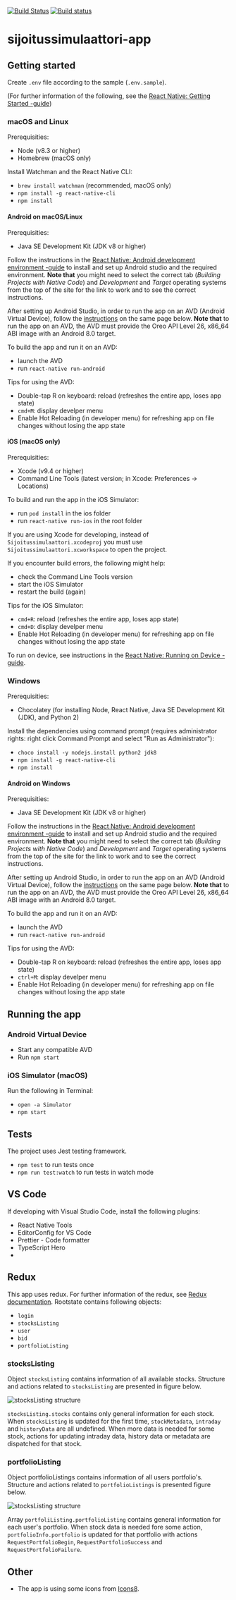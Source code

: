[![Build Status](https://travis-ci.com/carpppa/sijoitussimulaattori-app.svg?token=xQqx3oEyeT4LX1PHsDTx&branch=master)](https://travis-ci.com/carpppa/sijoitussimulaattori-app)
[![Build status](https://build.appcenter.ms/v0.1/apps/46058218-0e02-4db9-bf74-a76b06e0ee45/branches/master/badge)](https://appcenter.ms)

# sijoitussimulaattori-app

## Getting started

Create `.env` file according to the sample (`.env.sample`).

(For further information of the following, see the [React Native: Getting Started -guide](https://facebook.github.io/react-native/docs/getting-started))

### macOS and Linux

Prerequisities:

- Node (v8.3 or higher)
- Homebrew (macOS only)

Install Watchman and the React Native CLI:

- `brew install watchman` (recommended, macOS only)
- `npm install -g react-native-cli`
- `npm install`

#### Android on macOS/Linux

Prerequisities:

- Java SE Development Kit (JDK v8 or higher)

Follow the instructions in the [React Native: Android development environment -guide](https://facebook.github.io/react-native/docs/getting-started#android-development-environment) to install and set up Android studio and the required environment. **Note that** you might need to select the correct tab (_Building Projects with Native Code_) and _Development_ and _Target_ operating systems from the top of the site for the link to work and to see the correct instructions.

After setting up Android Studio, in order to run the app on an AVD (Android Virtual Device), follow the [instructions](https://facebook.github.io/react-native/docs/getting-started#preparing-the-android-device) on the same page below. **Note that** to run the app on an AVD, the AVD must provide the Oreo API Level 26, x86_64 ABI image with an Android 8.0 target.

To build the app and run it on an AVD:

- launch the AVD
- run `react-native run-android`

Tips for using the AVD:

- Double-tap R on keyboard: reload (refreshes the entire app, loses app state)
- `cmd+M`: display develper menu
- Enable Hot Reloading (in developer menu) for refreshing app on file changes without losing the app state

#### iOS (macOS only)

Prerequisities:

- Xcode (v9.4 or higher)
- Command Line Tools (latest version; in Xcode: Preferences -> Locations)

To build and run the app in the iOS Simulator:

- run `pod install` in the ios folder
- run `react-native run-ios` in the root folder

If you are using Xcode for developing, instead of `Sijoitussimulaattori.xcodeproj` you must use `Sijoitussimulaattori.xcworkspace` to open the project.

If you encounter build errors, the following might help:

- check the Command Line Tools version
- start the iOS Simulator
- restart the build (again)

Tips for the iOS Simulator:

- `cmd+R`: reload (refreshes the entire app, loses app state)
- `cmd+D`: display develper menu
- Enable Hot Reloading (in developer menu) for refreshing app on file changes without losing the app state

To run on device, see instructions in the [React Native: Running on Device -guide](https://facebook.github.io/react-native/docs/running-on-device).

### Windows

Prerequisities:

- Chocolatey (for installing Node, React Native, Java SE Development Kit (JDK), and Python 2)

Install the dependencies using command prompt (requires administrator rights: right click Command Prompt and select "Run as Administrator"):

- `choco install -y nodejs.install python2 jdk8`
- `npm install -g react-native-cli`
- `npm install`

#### Android on Windows

Prerequisities:

- Java SE Development Kit (JDK v8 or higher)

Follow the instructions in the [React Native: Android development environment -guide](https://facebook.github.io/react-native/docs/getting-started#android-development-environment) to install and set up Android studio and the required environment. **Note that** you might need to select the correct tab (_Building Projects with Native Code_) and _Development_ and _Target_ operating systems from the top of the site for the link to work and to see the correct instructions.

After setting up Android Studio, in order to run the app on an AVD (Android Virtual Device), follow the [instructions](https://facebook.github.io/react-native/docs/getting-started#preparing-the-android-device) on the same page below. **Note that** to run the app on an AVD, the AVD must provide the Oreo API Level 26, x86_64 ABI image with an Android 8.0 target.

To build the app and run it on an AVD:

- launch the AVD
- run `react-native run-android`

Tips for using the AVD:

- Double-tap R on keyboard: reload (refreshes the entire app, loses app state)
- `ctrl+M`: display develper menu
- Enable Hot Reloading (in developer menu) for refreshing app on file changes without losing the app state

## Running the app

### Android Virtual Device

- Start any compatible AVD
- Run `npm start`

### iOS Simulator (macOS)

Run the following in Terminal:

- `open -a Simulator`
- `npm start`

## Tests

The project uses Jest testing framework.

- `npm test` to run tests once
- `npm run test:watch` to run tests in watch mode

## VS Code

If developing with Visual Studio Code, install the following plugins:

- React Native Tools
- EditorConfig for VS Code
- Prettier - Code formatter
- TypeScript Hero
- 
## Redux

This app uses redux. For further information of the redux, see [Redux documentation](https://redux.js.org/).
Rootstate contains following objects:
- `login` 
- `stocksListing`
- `user` 
- `bid` 
- `portfolioListing` 

### stocksListing
Object `stocksListing` contains information  of all available stocks. Structure and actions related to `stocksListing` are presented in figure below.

![stocksListing structure](/docs/img/stocksListingPicture.png?raw=true)

`stocksListing.stocks` contains only general information for each stock. When `stocksListing` is updated for the first time, `stockMetadata`, `intraday` and  `historyData` are all undefined. When more data is needed for some stock, actions for updating intraday data, history data or metadata are dispatched for that stock. 



### portfolioListing
Object portfolioListings contains information of all users portfolio's. Structure and actions related to `portfolioListings` is presented figure below.

![stocksListing structure](/docs/img/portfolioListingPicture.png?raw=true)

Array `portfoliListing.portfolioListing` contains general information for each user's portfolio. When stock data is needed fore some action, `portfolioInfo.portfolio` is updated for that portfolio with actions `RequestPortfolioBegin`, `RequestPortfolioSuccess` and `RequestPortfolioFailure`.
## Other

- The app is using some icons from [Icons8](https://icons8.com).
